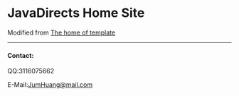 # JavaDirects Home Site

Modified from [The home of template](http://www.cssmoban.com)

-------

#### Contact:

QQ:3116075662

E-Mail:JumHuang@mail.com